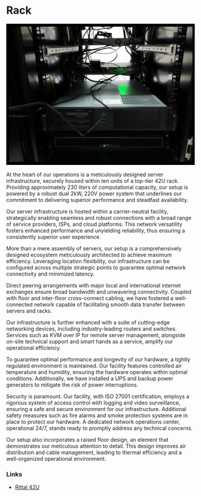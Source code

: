 # Rack

![Rack from front](./images/rack/rack_front.webp)

At the heart of our operations is a meticulously designed server
infrastructure, securely housed within ten units of a top-tier 42U rack.
Providing approximately 230 liters of computational capacity, our setup is
powered by a robust dual 2kW, 220V power system that underlines our commitment
to delivering superior performance and steadfast availability.

Our server infrastructure is hosted within a carrier-neutral facility,
strategically enabling seamless and robust connections with a broad range of
service providers, ISPs, and cloud platforms. This network versatility fosters
enhanced performance and unyielding reliability, thus ensuring a consistently
superior user experience.

More than a mere assembly of servers, our setup is a comprehensively designed
ecosystem meticulously architected to achieve maximum efficiency. Leveraging
location flexibility, our infrastructure can be configured across multiple
strategic points to guarantee optimal network connectivity and minimized
latency.

Direct peering arrangements with major local and international internet
exchanges ensure broad bandwidth and unwavering connectivity. Coupled with
floor and inter-floor cross-connect cabling, we have fostered a well-connected
network capable of facilitating smooth data transfer between servers and racks.

Our infrastructure is further enhanced with a suite of cutting-edge networking
devices, including industry-leading routers and switches. Services such as KVM
over IP for remote server management, alongside on-site technical support and
smart hands as a service, amplify our operational efficiency.

To guarantee optimal performance and longevity of our hardware, a tightly
regulated environment is maintained. Our facility features controlled air
temperature and humidity, ensuring the hardware operates within optimal
conditions. Additionally, we have installed a UPS and backup power generators
to mitigate the risk of power interruptions.

Security is paramount. Our facility, with ISO 27001 certification, employs a
rigorous system of access control with logging and video surveillance, ensuring
a safe and secure environment for our infrastructure. Additional safety
measures such as fire alarms and smoke protection systems are in place to
protect our hardware. A dedicated network operations center, operational 24/7,
stands ready to promptly address any technical concerns.

Our setup also incorporates a raised floor design, an element that demonstrates
our meticulous attention to detail. This design improves air distribution and
cable management, leading to thermal efficiency and a well-organized
operational environment. 

### Links
- [Rittal 42U](https://www.rittal.com/com-en/products/PG0900ZUBEHOER1/PG0919ZUBEHOER1)

